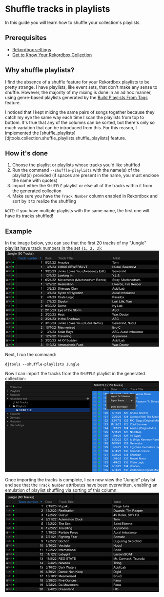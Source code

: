 # Shuffle tracks in playlists

In this guide you will learn how to shuffle your collection's playlists.

## Prerequisites

* [Rekordbox settings](../tutorials/getting_started/setup.md#importing-tracks-from-xml)
* [Get to Know Your Rekordbox Collection](../conceptual_guides/rekordbox_collection.md)

## Why shuffle playlists?
I find the absence of a shuffle feature for your Rekordbox playlists to be pretty strange. I have playlists, like event sets, that don't make any sense to shuffle. However, the majority of my mixing is done in an ad hoc manner, using genre-based playlists generated by the [Build Playlists From Tags](../how_to_guides/collection_playlists.md) feature.

I noticed that I kept mixing the same pairs of songs together because they catch my eye the same way each time I scan the playlists from top to bottom. It's true that any of the columns can be sorted, but there's only so much variation that can be introduced from this. For this reason, I implemented the [shuffle_playlists][djtools.collection.shuffle_playlists.shuffle_playlists] feature.

## How it's done

1. Choose the playlist or playlists whose tracks you'd like shuffled
1. Run the command `--shuffle-playlists` with the name(s) of the playlist(s) provided (if spaces are present in the name, you must enclose the name with quotes)
1. Import either the `SHUFFLE` playlist or else all of the tracks within it from the generated collection
1. Make sure you have the `Track Number` column enabled in Rekordbox and sort by it to realize the shuffling

`NOTE`: if you have multiple playlists with the same name, the first one will have its tracks shuffled!

## Example
In the image below, you can see that the first 20 tracks of my "Jungle" playlist have track numbers in the set `{1, 2, 3}`:
![alt text](../images/Rekordbox_pre_shuffle.png "Pre-shuffled playlist")

Next, I run the command:

`djtools --shuffle-playlists Jungle`

Now I can import the tracks from the `SHUFFLE` playlist in the generated collection:
![alt text](../images/Rekordbox_shuffle_import.png "Import shuffled playlist")

Once importing the tracks is complete, I can now view the "Jungle" playlist and see that the `Track Number` attributes have been overwritten, enabling an emulation of playlist shuffling via sorting of this column:
![alt text](../images/Rekordbox_post_shuffle.png "Post-shuffled playlist")
